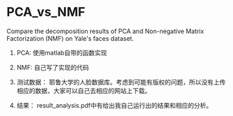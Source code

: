 # PCA_vs_NMF
Compare the decomposition results of PCA and Non-negative Matrix Factorization (NMF) on Yale's faces dataset.

1) PCA:
  使用matlab自带的函数实现
  
2) NMF:
  自己写了实现的代码

3) 测试数据：
  耶鲁大学的人脸数据库。考虑到可能有版权的问题，所以没有上传相应的数据，大家可以自己去相应的网站上下载。
  
4) 结果：
  result_analysis.pdf中有给出我自己运行出的结果和相应的分析。

